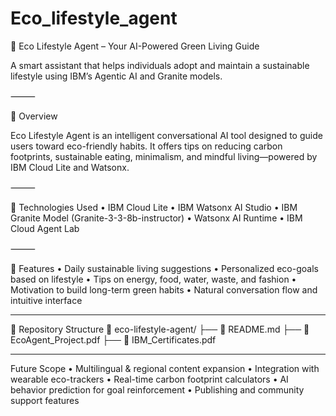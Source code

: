 # Eco_lifestyle_agent
🌿 Eco Lifestyle Agent – Your AI-Powered Green Living Guide

A smart assistant that helps individuals adopt and maintain a sustainable lifestyle using IBM’s Agentic AI and Granite models.

⸻

🚀 Overview

Eco Lifestyle Agent is an intelligent conversational AI tool designed to guide users toward eco-friendly habits. It offers tips on reducing carbon footprints, sustainable eating, minimalism, and mindful living—powered by IBM Cloud Lite and Watsonx.

⸻

🧠 Technologies Used
	•	IBM Cloud Lite
	•	IBM Watsonx AI Studio
	•	IBM Granite Model (Granite-3-3-8b-instructor)
	•	Watsonx AI Runtime
	•	IBM Cloud Agent Lab

⸻

📌 Features
	•	Daily sustainable living suggestions
	•	Personalized eco-goals based on lifestyle
	•	Tips on energy, food, water, waste, and fashion
	•	Motivation to build long-term green habits
	•	Natural conversation flow and intuitive interface
_____

📂 Repository Structure
📁 eco-lifestyle-agent/
├── 📄 README.md
├── 📄 EcoAgent_Project.pdf
├── 📄 IBM_Certificates.pdf

_____

 Future Scope
	•	Multilingual & regional content expansion
	•	Integration with wearable eco-trackers
	•	Real-time carbon footprint calculators
	•	AI behavior prediction for goal reinforcement
	•	Publishing and community support features

 
